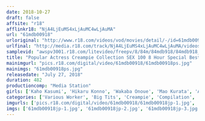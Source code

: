 ```yaml
---
date: 2018-10-27
draft: false
affsite: "r18"
afflinkr18: "NjA4LjEuMS4xLjAuMC4wLjAuMA"
url: "61mdb00918"
urloriginal: "http://www.r18.com/videos/vod/movies/detail/-/id=61mdb00918"
urlfinal: "http://media.r18.com/track/NjA4LjEuMS4xLjAuMC4wLjAuMA/videos/vod/movies/detail/-/id=61mdb00918"
samplevid: "awspv3001.r18.com/litevideo/freepv/8/84m/84mdb918/84mdb918_dmb_w.mp4"
title: "Popular Actress Creampie Collection SEX 100 8 Hour Special Best 2"
mainimgurl: "pics.r18.com/digital/video/61mdb00918/61mdb00918ps.jpg"
mainimgs: "61mdb00918ps.jpg"
releasedate: "July 27, 2018"
duration: 482
productioncomp: "Media Station"
girls: ['Kaho Kasumi', 'Hikaru Konno', 'Wakaba Onoue', 'Mao Kurata', 'Asahi Mizuno', 'Kaho Shibuya', 'Rika Mari', 'Miyu Amano', 'Minori Kawana', 'Sakura Kirishima']
categories: ['Various Worker', 'Big Tits', 'Creampie', 'Compilation', 'Over 4 Hours', 'Hi-Def']
imgurls: ['pics.r18.com/digital/video/61mdb00918/61mdb00918jp-1.jpg', 'pics.r18.com/digital/video/61mdb00918/61mdb00918jp-2.jpg', 'pics.r18.com/digital/video/61mdb00918/61mdb00918jp-3.jpg', 'pics.r18.com/digital/video/61mdb00918/61mdb00918jp-4.jpg', 'pics.r18.com/digital/video/61mdb00918/61mdb00918jp-5.jpg', 'pics.r18.com/digital/video/61mdb00918/61mdb00918jp-6.jpg', 'pics.r18.com/digital/video/61mdb00918/61mdb00918jp-7.jpg', 'pics.r18.com/digital/video/61mdb00918/61mdb00918jp-8.jpg', 'pics.r18.com/digital/video/61mdb00918/61mdb00918jp-9.jpg', 'pics.r18.com/digital/video/61mdb00918/61mdb00918jp-10.jpg', 'pics.r18.com/digital/video/61mdb00918/61mdb00918jp-11.jpg', 'pics.r18.com/digital/video/61mdb00918/61mdb00918jp-12.jpg', 'pics.r18.com/digital/video/61mdb00918/61mdb00918jp-13.jpg', 'pics.r18.com/digital/video/61mdb00918/61mdb00918jp-14.jpg', 'pics.r18.com/digital/video/61mdb00918/61mdb00918jp-15.jpg', 'pics.r18.com/digital/video/61mdb00918/61mdb00918jp-16.jpg', 'pics.r18.com/digital/video/61mdb00918/61mdb00918jp-17.jpg', 'pics.r18.com/digital/video/61mdb00918/61mdb00918jp-18.jpg', 'pics.r18.com/digital/video/61mdb00918/61mdb00918jp-19.jpg', 'pics.r18.com/digital/video/61mdb00918/61mdb00918jp-20.jpg']
imgs: ['61mdb00918jp-1.jpg', '61mdb00918jp-2.jpg', '61mdb00918jp-3.jpg', '61mdb00918jp-4.jpg', '61mdb00918jp-5.jpg', '61mdb00918jp-6.jpg', '61mdb00918jp-7.jpg', '61mdb00918jp-8.jpg', '61mdb00918jp-9.jpg', '61mdb00918jp-10.jpg', '61mdb00918jp-11.jpg', '61mdb00918jp-12.jpg', '61mdb00918jp-13.jpg', '61mdb00918jp-14.jpg', '61mdb00918jp-15.jpg', '61mdb00918jp-16.jpg', '61mdb00918jp-17.jpg', '61mdb00918jp-18.jpg', '61mdb00918jp-19.jpg', '61mdb00918jp-20.jpg']
---
```

